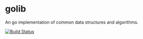 # golib

An go implementation of common data structures and algorithms. 

[![Build Status](https://drone.io/github.com/yikliu/golib/status.png)](https://drone.io/github.com/yikliu/golib/latest)
